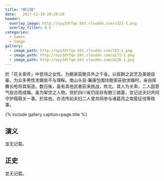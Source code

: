 ```yaml
---
title: "鲍三娘"
date:   2017-12-10 10:28:28
header:
  overlay_image: http://oyy3dtfqo.bkt.clouddn.com/s321-1.png
  overlay_filter: 0.5
categories:
  - Games
  - Sango
gallery:
  - image_path: http://oyy3dtfqo.bkt.clouddn.com/783-1.png
  - image_path: http://oyy3dtfqo.bkt.clouddn.com/a172-1.png
  - image_path: http://oyy3dtfqo.bkt.clouddn.com/a126-1.png
---
```


於「花关索传」中登场之女性。为鲍家莊鲍员外之千金。以拔群之武艺及美貌自豪，为众多男性求婚皆不与理睬。南山头目·廉康包围住鲍家莊欲求婚时，亲自挥舞长枪将其驱逐。数日後，虽有其他武者前来挑战，败北。其人为关索，二人因意气投合而成婚。虽为架空之人物，但於四川省仍现存有鲍三娘墓，並记述夫妇共同守护葭萌关一事。於其他，亦流传如夫妇二人曾共同参与诸葛亮之南蛮征伐等轶事。

{% include gallery caption=page.title %}

## 演义

並无记载。

## 正史

並无记载。